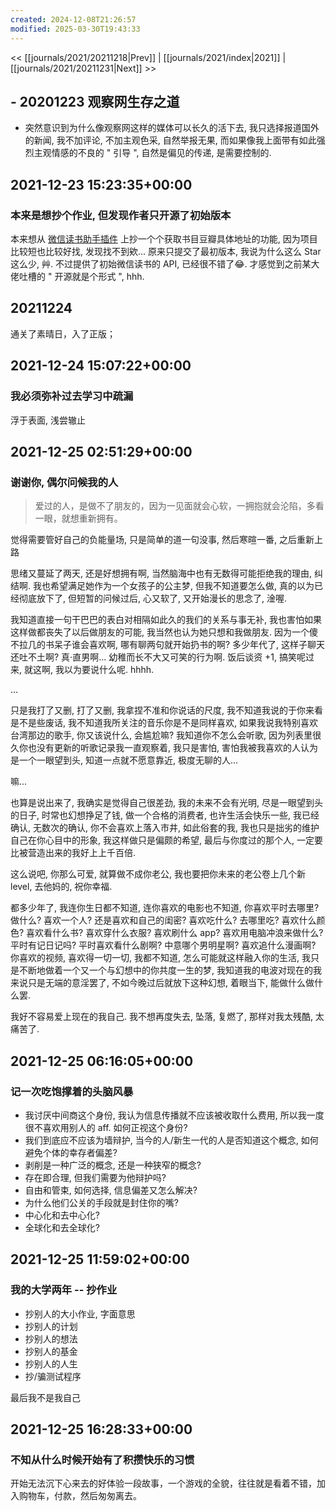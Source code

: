 ```yaml
---
created: 2024-12-08T21:26:57
modified: 2025-03-30T19:43:33
---
```


<< [[journals/2021/20211218|Prev]] | [[journals/2021/index|2021]] | [[journals/2021/20211231|Next]] >>

## - 20201223 观察网生存之道
- 突然意识到为什么像观察网这样的媒体可以长久的活下去, 我只选择报道国外的新闻, 我不加评论, 不加主观色采, 自然举报无果, 而如果像我上面带有如此强烈主观情感的不良的 " 引导 ", 自然是偏见的传递, 是需要控制的.

## 2021-12-23 15:23:35+00:00
### 本来是想抄个作业, 但发现作者只开源了初始版本

本来想从 [微信读书助手插件](https://github.com/ellipse42/weread_helper_extension) 上抄一个个获取书目豆瓣具体地址的功能, 因为项目比较短也比较好找, 发现找不到欸... 原来只提交了最初版本, 我说为什么这么 Star 这么少, 艸. 不过提供了初始微信读书的 API, 已经很不错了😂. 才感觉到之前某大佬吐槽的 " 开源就是个形式 ", hhh.

## 20211224

通关了素晴日，入了正版；

## 2021-12-24 15:07:22+00:00
### 我必须弥补过去学习中疏漏

浮于表面, 浅尝辙止

## 2021-12-25 02:51:29+00:00
### 谢谢你, 偶尔问候我的人

> 爱过的人，是做不了朋友的，因为一见面就会心软，一拥抱就会沦陷，多看一眼，就想重新拥有。

觉得需要管好自己的负能量场, 只是简单的道一句没事, 然后寒暄一番, 之后重新上路

思绪又蔓延了两天, 还是好想拥有啊, 当然脑海中也有无数得可能拒绝我的理由, 纠结啊. 我也希望满足她作为一个女孩子的公主梦, 但我不知道要怎么做, 真的以为已经彻底放下了, 但短暂的问候过后, 心又软了, 又开始漫长的思念了, 淦喔.

我知道直接一句干巴巴的表白对相隔如此久的我们的关系与事无补, 我也害怕如果这样做都丧失了以后做朋友的可能, 我当然也认为她只想和我做朋友. 因为一个傻不拉几的书呆子谁会喜欢啊, 哪有聊两句就开始扔书的啊? 多少年代了, 这样子聊天还吐不土啊? 真·直男啊... 幼稚而长不大又可笑的行为啊. 饭后谈资 +1, 搞笑呢过来, 就这啊, 我以为要说什么呢. hhhh.

...

只是我打了又删, 打了又删, 我拿捏不准和你说话的尺度, 我不知道我说的于你来看是不是些废话, 我不知道我所关注的音乐你是不是同样喜欢, 如果我说我特别喜欢台湾那边的歌手, 你又该说什么, 会尴尬嘛? 我知道你不怎么会听歌, 因为列表里很久你也没有更新的听歌记录我一直观察着, 我只是害怕, 害怕我被我喜欢的人认为是一个一眼望到头, 知道一点就不愿意靠近, 极度无聊的人...

嘛...

也算是说出来了, 我确实是觉得自己很差劲, 我的未来不会有光明, 尽是一眼望到头的日子, 时常也幻想挣足了钱, 做一个合格的消费者, 也许生活会快乐一些, 我已经确认, 无数次的确认, 你不会喜欢上落入市井, 如此俗套的我, 我也只是拙劣的维护自己在你心目中的形象, 我这样做只是偏颇的希望, 最后与你度过的那个人, 一定要比被营造出来的我好上上千百倍.

这么说吧, 你那么可爱, 就算做不成你老公, 我也要把你未来的老公卷上几个新 level, 去他妈的, 祝你幸福.

都多少年了, 我连你生日都不知道, 连你喜欢的电影也不知道, 你喜欢平时去哪里? 做什么? 喜欢一个人? 还是喜欢和自己的闺密? 喜欢吃什么? 去哪里吃? 喜欢什么颜色? 喜欢看什么书? 喜欢穿什么衣服? 喜欢刷什么 app? 喜欢用电脑冲浪来做什么? 平时有记日记吗? 平时喜欢看什么剧啊? 中意哪个男明星啊? 喜欢追什么漫画啊? 你喜欢的视频, 喜欢得一切一切, 我都不知道, 怎么可能就这样融入你的生活, 我只是不断地做着一个又一个与幻想中的你共度一生的梦, 我知道我的电波对现在的我来说只是无端的意淫罢了, 不如今晚过后就放下这种幻想, 着眼当下, 能做什么做什么罢.

我好不容易爱上现在的我自己. 我不想再度失去, 坠落, 复燃了, 那样对我太残酷, 太痛苦了.

## 2021-12-25 06:16:05+00:00
### 记一次吃饱撑着的头脑风暴

- 我讨厌中间商这个身份, 我认为信息传播就不应该被收取什么费用, 所以我一度很不喜欢用别人的 aff. 如何正视这个身份?
- 我们到底应不应该为墙辩护, 当今的人/新生一代的人是否知道这个概念, 如何避免个体的幸存者偏差?
- 剥削是一种广泛的概念, 还是一种狭窄的概念?
- 存在即合理, 但我们需要为他辩护吗?
- 自由和管束, 如何选择, 信息偏差又怎么解决?
- 为什么他们公关的手段就是封住你的嘴?
- 中心化和去中心化?
- 全球化和去全球化?

## 2021-12-25 11:59:02+00:00
### 我的大学两年 -- 抄作业

- 抄别人的大小作业, 字面意思
- 抄别人的计划
- 抄别人的想法
- 抄别人的基金
- 抄别人的人生
- 抄/骗测试程序

最后我不是我自己

## 2021-12-25 16:28:33+00:00
### 不知从什么时候开始有了积攒快乐的习惯

开始无法沉下心来去的好体验一段故事，一个游戏的全貌，往往就是看着不错，加入购物车，付款，然后匆匆离去。
